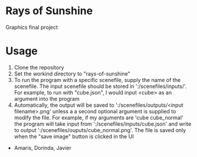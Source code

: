# Rays of Sunshine

Graphics final project

# Usage
1. Clone the repository
2. Set the workind directory to "rays-of-sunshine"
3. To run the program with a specific scenefile, supply the name of
    the scenefile. The input scenefile should be stored in ':/scenefiles/inputs/'.
    For example, to run with "cube.json", I would input \<cube\> as an argument into the program
4. Automatically, the output will be saved to ':/scenefiles/outputs/\<input filename\>.png' unless a
    a second optional argument is supplied to modify the file. For example, if my arguments are 'cube cube_normal'
    the program will take input from ':/scenefiles/inputs/cube.json' and write to output ':/scenefiles/ouputs/cube_normal.png'.
    The file is saved only when the "save image" button is clicked in the UI

- Amaris, Dorinda, Javier
